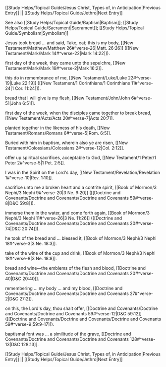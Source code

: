 [[Study Helps/Topical Guide/Jesus Christ, Types of, in Anticipation|Previous Entry]]  ||  [[Study Helps/Topical Guide/Jethro|Next Entry]]

 See also [[Study Helps/Topical Guide/Baptism|Baptism]]; [[Study Helps/Topical Guide/Sacrament|Sacrament]]; [[Study Helps/Topical Guide/Symbolism|Symbolism]]

 Jesus took bread ... and said, Take, eat; this is my body, [[New Testament/Matthew/Matthew 26#^verse-26|Matt. 26:26]] ([[New Testament/Mark/Mark 14#^verse-22|Mark 14:22]]).

 first day of the week, they came unto the sepulchre, [[New Testament/Mark/Mark 16#^verse-2|Mark 16:2]].

 this do in remembrance of me, [[New Testament/Luke/Luke 22#^verse-19|Luke 22:19]] ([[New Testament/1 Corinthians/1 Corinthians 11#^verse-24|1 Cor. 11:24]]).

 bread that I will give is my flesh, [[New Testament/John/John 6#^verse-51|John 6:51]].

 first day of the week, when the disciples came together to break bread, [[New Testament/Acts/Acts 20#^verse-7|Acts 20:7]].

 planted together in the likeness of his death, [[New Testament/Romans/Romans 6#^verse-5|Rom. 6:5]].

 Buried with him in baptism, wherein also ye are risen, [[New Testament/Colossians/Colossians 2#^verse-12|Col. 2:12]].

 offer up spiritual sacrifices, acceptable to God, [[New Testament/1 Peter/1 Peter 2#^verse-5|1 Pet. 2:5]].

 I was in the Spirit on the Lord's day, [[New Testament/Revelation/Revelation 1#^verse-10|Rev. 1:10]].

 sacrifice unto me a broken heart and a contrite spirit, [[Book of Mormon/3 Nephi/3 Nephi 9#^verse-20|3 Ne. 9:20]] ([[Doctrine and Covenants/Doctrine and Covenants/Doctrine and Covenants 59#^verse-8|D&C 59:8]]).

 immerse them in the water, and come forth again, [[Book of Mormon/3 Nephi/3 Nephi 11#^verse-26|3 Ne. 11:26]] ([[Doctrine and Covenants/Doctrine and Covenants/Doctrine and Covenants 20#^verse-74|D&C 20:74]]).

 he took of the bread and ... blessed it, [[Book of Mormon/3 Nephi/3 Nephi 18#^verse-3|3 Ne. 18:3]].

 take of the wine of the cup and drink, [[Book of Mormon/3 Nephi/3 Nephi 18#^verse-8|3 Ne. 18:8]].

 bread and wine—the emblems of the flesh and blood, [[Doctrine and Covenants/Doctrine and Covenants/Doctrine and Covenants 20#^verse-40|D&C 20:40]].

 remembering ... my body ... and my blood, [[Doctrine and Covenants/Doctrine and Covenants/Doctrine and Covenants 27#^verse-2|D&C 27:2]].

 on this, the Lord's day, thou shalt offer, [[Doctrine and Covenants/Doctrine and Covenants/Doctrine and Covenants 59#^verse-12|D&C 59:12]] ([[Doctrine and Covenants/Doctrine and Covenants/Doctrine and Covenants 59#^verse-9|59:9-17]]).

 baptismal font was ... a similitude of the grave, [[Doctrine and Covenants/Doctrine and Covenants/Doctrine and Covenants 128#^verse-13|D&C 128:13]].

[[Study Helps/Topical Guide/Jesus Christ, Types of, in Anticipation|Previous Entry]]  ||  [[Study Helps/Topical Guide/Jethro|Next Entry]]